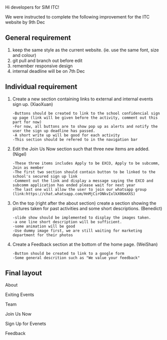 Hi developers for SIM ITC!

We were instructed to complete the following improvement for the ITC website by 9th Dec

<h2>General requirement</h2>

1. keep the same style as the current website. (ie. use the same font, size and colour)
3. git pull and branch out before edit
4. remember responsive design
5. internal deadline will be on 7th Dec

<h2>Individual requirement</h2>

1. Create a new section containing links to external and internal events sign up. (XiaoXuan)
      ```
      -Buttons should be created to link to the school confidencial sign up page (link will be given before the activity, comment out this part for now)
      -For now, all buttons are to show pop up as alerts and notify the user the sign up deadline has passed.
      -A short write up will be good for each activity
      -This section should be refered to in the navigation bar
      
2. Edit the Join Us Now section such that three new items are added. (Nigel)
      ```
      -These three items includes Apply to be EXCO, Apply to be subcomm, Join as member
      -The first two section should contain button to be linked to the school's secured sign up link
      -Comment out the link and display a message saying the EXCO and subcomm application has ended please wait for next year
      -The last one will allow the user to join our whatsapp group (link:https://chat.whatsapp.com/HnMjCirONkvIxlkX06mXXS)
      
3. On the top (right after the about section) create a section showing the pictures taken for past activities and some short descriptions. (Benedict)
      ```
      -slide show should be implemented to display the images taken.
      -a one line short description will be sufficient.
      -some animation will be good
      -Use dummy image first, we are still waiting for marketing department for their photos

4. Create a Feedback section at the bottom of the home page. (WeiShan)
      ```
      -Button should be created to link to a google form 
      -Some general descrition such as "We value your feedback"
      
<h2>Final layout</h2>

About

Exiting Events

Team

Join Us Now

Sign Up for Evenets

Feedback
